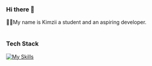 ### Hi there 👋

👨🏼My name is Kimzii a student and an aspiring developer. 
<br/>
<br/>
### Tech Stack 
[![My Skills](https://skillicons.dev/icons?i=java,html,css,javascript,mysql,vite,react,php,laravel,typescript,git,github,ai,ps,figma&theme=light)](https://skillicons.dev)
